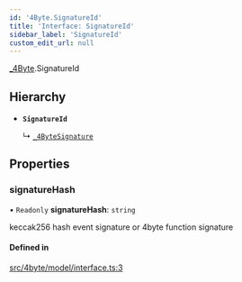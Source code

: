 ```yaml
---
id: '4Byte.SignatureId'
title: 'Interface: SignatureId'
sidebar_label: 'SignatureId'
custom_edit_url: null
---
```


[\_4Byte](../namespaces/4Byte.md).SignatureId

## Hierarchy

-   **`SignatureId`**

    ↳ [`_4ByteSignature`](4Byte._4ByteSignature.md)

## Properties

### signatureHash

• `Readonly` **signatureHash**: `string`

keccak256 hash event signature or 4byte function signature

#### Defined in

[src/4byte/model/interface.ts:3](https://github.com/leovigna/web3-redux/blob/bca52d1/src/4byte/model/interface.ts#L3)
